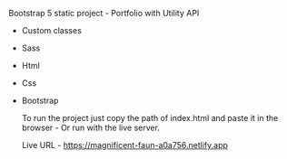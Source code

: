 Bootstrap 5 static project - Portfolio with Utility API
* Custom classes
* Sass
* Html
* Css
* Bootstrap

  To run the project just copy the path of index.html and paste it in the browser -
  Or run with the live server.

  Live URL - https://magnificent-faun-a0a756.netlify.app
